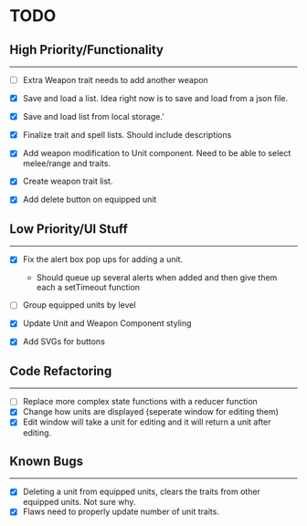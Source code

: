 # TODO

## High Priority/Functionality
___
- [ ] Extra Weapon trait needs to add another weapon
- [x] Save and load a list. Idea right now is to save and load from a json file.
- [x] Save and load list from local storage.'
- [x] Finalize trait and spell lists. Should include descriptions
- [x] Add weapon modification to Unit component. Need to be able to select melee/range and traits.
- [x] Create weapon trait list.
- [x] Add delete button on equipped unit


## Low Priority/UI Stuff
___

- [x] Fix the alert box pop ups for adding a unit. 
    - Should queue up several alerts when added and then give them each a setTimeout function
- [ ] Group equipped units by level
- [x] Update Unit and Weapon Component styling
- [x] Add SVGs for buttons


## Code Refactoring
___

- [ ] Replace more complex state functions with a reducer function
- [x] Change how units are displayed (seperate window for editing them)
- [x] Edit window will take a unit for editing and it will return a unit after editing.

## Known Bugs
___

- [x] Deleting a unit from equipped units, clears the traits from other equipped units. Not sure why.
- [x] Flaws need to properly update number of unit traits.
